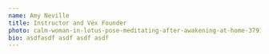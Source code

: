 ```yaml
---
name: Amy Neville
title: Instructor and Vex Founder
photo: calm-woman-in-lotus-pose-meditating-after-awakening-at-home-3791634.jpg
bio: asdfasdf asdf asdf asdf
---
```

